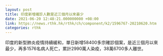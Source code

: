 ```yaml
---
layout: post
title: 印度新增確診人數是近三個月以來最少
date: 2021-06-20 12:48:21.000000000 +08:00
link: https://news.rthk.hk/rthk/ch/component/k2/1596767-20210620.htm
categories: rthk
---
```


印度的新型肺炎疫情持續緩和，單日新增58400多宗確診個案，是近三個月以來最少，再多1576名病人死亡，累計2990萬人染疫，38萬6700多人離世。
